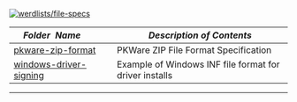 [![werdlists/file-specs](https://img.shields.io/badge/werdlists-file_specs-purple.svg?logo=github&style=popout&longCache=true)](# "werdlists/file-specs")

|&nbsp;&nbsp;&nbsp;&nbsp;_Folder&nbsp;&nbsp;Name_&nbsp;&nbsp;&nbsp;&nbsp;| _Description of Contents_
|:----------------|--------------------------------------------------------------------------------------------------------------------------------------------------------
| [pkware-zip-format](pkware-zip-format.txt) |  PKWare ZIP File Format Specification 
| [windows-driver-signing](windows-driver-signing.inf) |  Example of Windows INF file format for driver installs 

* * *

